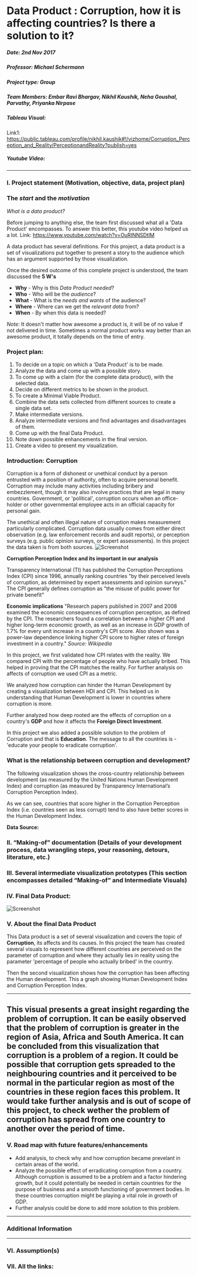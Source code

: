 # Data Product : Corruption, how it is affecting countries? Is there a solution to it?

##### Date: 2nd Nov 2017                                                                                                                                                    
##### Professor: Michael Schermann
##### Project type: Group
##### Team Members: Embar Ravi Bhargav, Nikhil Kaushik, Neha Goushal, Parvathy, Priyanka Nirpase

##### Tableau Visual: 

Link1: 
https://public.tableau.com/profile/nikhil.kaushik#!/vizhome/Corruption_Perception_and_Reality/PerceptionandReality?publish=yes

##### Youtube Video:
***

### I. Project statement (Motivation, objective, data, project plan)

### The *start* and the *motivation*
*What is a data product?*

Before jumping to anything else, the team first discussed what all a 'Data Product' encompasses.
To answer this better, this youtube video helped us a lot. Link: https://www.youtube.com/watch?v=OuRINNSDtlM

A data product has several definitions. For this project, a data product is a set of visualizations put together to present a story to the audience which has an argument supported by those visualization.

Once the desired outcome of this complete project is understood, the team discussed the **5 W's**
* **Why**   - Why is this *Data Product needed*?
* **Who**   - Who will be the *audience*?
* **What**  - What is the *needs and wants* of the audience?
* **Where** - Where can we get the *relevant data* from?
* **When**  - By when this data is needed? 

*Note:* It doesn't matter how awesome a product is, it will be of no value if not delivered in time. Sometimes a normal product works way better than an awesome product, it totally depends on the time of entry.

### Project plan:
1. To decide on a topic on which a 'Data Product' is to be made.
2. Analyze the data and come up with a possible story.
3. To come up with a claim (for the complete data product), with the selected data.
4. Decide on different metrics to be shown in the product.
4. To create a Minimal Viable Product.
5. Combine the data sets collected from different sources to create a single data set.
5. Make intermediate versions.
6. Analyze intermediate versions and find advantages and disadvantages of them.
7. Come up with the final Data Product.
8. Note down possible enhancements in the final version.
9. Create a video to present my visualization.

### Introduction: Corruption
Corruption is a form of dishonest or unethical conduct by a person entrusted with a position of authority, often to acquire personal benefit. Corruption may include many activities including bribery and embezzlement, though it may also involve practices that are legal in many countries. Government, or 'political', corruption occurs when an office-holder or other governmental employee acts in an official capacity for personal gain.

The unethical and often illegal nature of corruption makes measurement particularly complicated. Corruption data usually comes from either direct observation (e.g. law enforcement records and audit reports), or perception surveys (e.g. public opinion surveys, or expert assessments). In this project the data taken is from both sources.
![Screenshot](https://user-images.githubusercontent.com/32223677/33299107-f0d9576e-d39e-11e7-8ade-3cecb25ca72e.png)

**Corruption Perception Index and its important in our analysis**

Transparency International (TI) has published the Corruption Perceptions Index (CPI) since 1996, annually ranking countries "by their perceived levels of corruption, as determined by expert assessments and opinion surveys." The CPI generally defines corruption as "the misuse of public power for private benefit" 

**Economic implications**
"Research papers published in 2007 and 2008 examined the economic consequences of corruption perception, as defined by the CPI. The researchers found a correlation between a higher CPI and higher long-term economic growth, as well as an increase in GDP growth of 1.7% for every unit increase in a country's CPI score. Also shown was a power-law dependence linking higher CPI score to higher rates of foreign investment in a country."   *Source: Wikipedia*

In this project, we first validated how CPI relates with the reality. We compared CPI with the percentage of people who have actually bribed. This helped in proving that the CPI matches the reality. For further analysis on affects of corruption we used CPI as a metric.

We analyzed how corruption can hinder the Human Development by creating a visualization between HDI and CPI. This helped us in understanding that Human Development is lower in countries where corruption is more. 

Further analyzed how deep rooted are the effects of corruption on a country's **GDP** and how it affects the **Foreign Direct Investment**.

In this project we also added a possible solution to the problem of Corruption and that is **Education**. The message to all the countries is - 'educate your people to eradicate corruption'.

### What is the relationship between corruption and development?
The following visualization shows the cross-country relationship between development (as measured by the United Nations Human Development Index) and corruption (as measured by Transparency International’s Corruption Perception Index).

As we can see, countries that score higher in the Corruption Perception Index (i.e. countries seen as less corrupt) tend to also have better scores in the Human Development Index.

**Data Source:**

### II. 	“Making-of” documentation (Details of your development process, data wrangling steps, your reasoning, detours, literature, etc.)

### III.	Several intermediate visualization prototypes (This section encompasses detailed “Making-of” and Intermediate Visuals)

### IV.	Final Data Product:

![Screenshot](https://user-images.githubusercontent.com/32223677/33367446-7abd9b0c-d4a3-11e7-98c9-c8024f7cfac3.png)

### V. About the final Data Product
This Data product is a set of several visualization and covers the topic of **Corruption**, its affects and its causes.
In this project the team has created several visuals to represent how different countries are perceived on the parameter of corruption and where they actually lies in reality using the parameter 'percentage of people who actually bribed' in the country. 

Then the second visualization shows how the corruption has been affecting the Human development. This a graph showing Human Development Index and Corruption Perception Index.


--------
This visual presents a great insight regarding the problem of corruption. It can be easily observed that the problem of corruption is greater in the region of Asia, Africa and South America. It can be concluded from this visualization that corruption is a problem of a region. It could be possible that corruption gets spreaded to the neighbouring countries and it perceived to be normal in the particular region as most of the countries in these region faces this problem. It would take further analysis and is out of scope of this project, to check wether the problem of corruption has spread from one country to another over the period of time.
--------

### V.	Road map with future features/enhancements
* Add analysis, to check why and how corruption became prevelant in certain areas of the world.
* Analyze the possible effect of erradicating corruption from a country. Although corruption is assumed to be a problem and a factor hindering growth, but it could potentially be needed in certain countries for the purpose of business and a smooth functioning of government bodies. In these countries corruption might be playing a vital role in growth of GDP.
* Further analysis could be done to add more solution to this problem.

***
### Additional Information
***

### VI.	Assumption(s)


### VII.	All the links:

